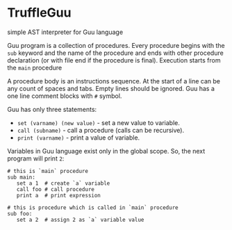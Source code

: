 # TruffleGuu 
simple AST interpreter for Guu language

Guu program is a collection of procedures. Every procedure begins with the `sub` keyword and the name of the procedure and ends with other procedure declaration (or with file end if the procedure is final). Execution starts from the `main` procedure

A procedure body is an instructions sequence. At the start of a line can be any count of spaces and tabs. Empty lines should be ignored.
Guu has a one line comment blocks with `#` symbol.

Guu has only three statements:
- `set (varname) (new value)` - set a new value to variable. 
- `call (subname)` - call a procedure (calls can be recursive).
- `print (varname)` - print a value of variable.

Variables in Guu language exist only in the global scope. So, the next program will print `2`: 

 ```
# this is `main` procedure
sub main:
    set a 1  # create `a` variable
    call foo # call procedure
    print a  # print expression

# this is procedure which is called in `main` procedure
sub foo:
    set a 2  # assign 2 as `a` variable value
 ```
